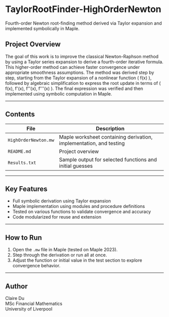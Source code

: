 # TaylorRootFinder-HighOrderNewton
Fourth-order Newton root-finding method derived via Taylor expansion and implemented symbolically in Maple.

## Project Overview
The goal of this work is to improve the classical Newton-Raphson method by using a Taylor series expansion to derive a fourth-order iterative formula. This higher-order method can achieve faster convergence under appropriate smoothness assumptions.
The method was derived step by step, starting from the Taylor expansion of a nonlinear function \( f(x) \), followed by algebraic simplification to express the root update in terms of \( f(x), f'(x), f''(x), f'''(x) \). The final expression was verified and then implemented using symbolic computation in Maple.

---

## Contents
| File | Description |
|------|-------------|
| `HighOrderNewton.mw` | Maple worksheet containing derivation, implementation, and testing |
| `README.md` | Project overview |
| `Results.txt` | Sample output for selected functions and initial guesses |

---

## Key Features
- Full symbolic derivation using Taylor expansion
- Maple implementation using modules and procedure definitions
- Tested on various functions to validate convergence and accuracy
- Code modularized for reuse and extension

---

## How to Run
1. Open the `.mw` file in Maple (tested on Maple 2023).
2. Step through the derivation or run all at once.
3. Adjust the function or initial value in the test section to explore convergence behavior.

---

## Author
Claire Du  
MSc Financial Mathematics  
University of Liverpool  


